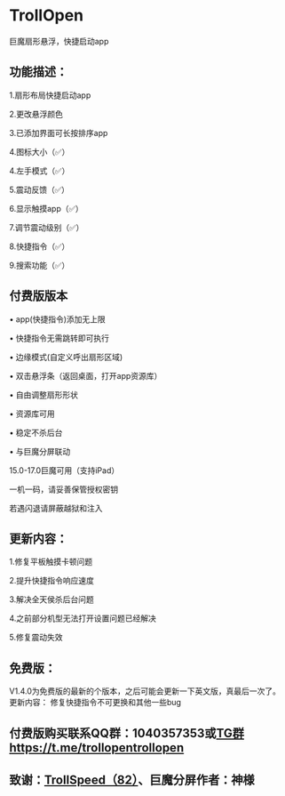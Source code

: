 # TrollOpen
巨魔扇形悬浮，快捷启动app

## 功能描述：
1.扇形布局快捷启动app

2.更改悬浮颜色

3.已添加界面可长按排序app

4.图标大小（✅）

4.左手模式（✅）

5.震动反馈（✅）

6.显示触摸app（✅）

7.调节震动级别（✅）

8.快捷指令（✅）

9.搜索功能（✅）

## 付费版版本
• app(快捷指令)添加无上限

• 快捷指令无需跳转即可执行

• 边缘模式(自定义呼出扇形区域)

• 双击悬浮条（返回桌面，打开app资源库）

• 自由调整扇形形状

• 资源库可用

• 稳定不杀后台

• 与巨魔分屏联动

15.0-17.0巨魔可用（支持iPad）

一机一码，请妥善保管授权密钥

若遇闪退请屏蔽越狱和注入

## 更新内容：

1.修复平板触摸卡顿问题

2.提升快捷指令响应速度

3.解决全天侯杀后台问题

4.之前部分机型无法打开设置问题已经解决

5.修复震动失效

## 免费版：
V1.4.0为免费版的最新的个版本，之后可能会更新一下英文版，真最后一次了。
更新内容：
修复快捷指令不可更换和其他一些bug


## 付费版购买联系QQ群：1040357353或[TG群https://t.me/trollopentrollopen](https://t.me/trollopentrollopen)

## 致谢：[TrollSpeed（82）](https://github.com/Lessica/TrollSpeed)、巨魔分屏作者：神様
